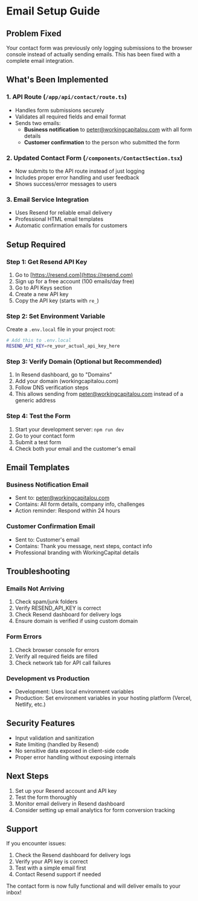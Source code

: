 # Email Setup Guide

## Problem Fixed
Your contact form was previously only logging submissions to the browser console instead of actually sending emails. This has been fixed with a complete email integration.

## What's Been Implemented

### 1. API Route (`/app/api/contact/route.ts`)
- Handles form submissions securely
- Validates all required fields and email format
- Sends two emails:
  - **Business notification** to peter@workingcapitalou.com with all form details
  - **Customer confirmation** to the person who submitted the form

### 2. Updated Contact Form (`/components/ContactSection.tsx`)
- Now submits to the API route instead of just logging
- Includes proper error handling and user feedback
- Shows success/error messages to users

### 3. Email Service Integration
- Uses Resend for reliable email delivery
- Professional HTML email templates
- Automatic confirmation emails for customers

## Setup Required

### Step 1: Get Resend API Key
1. Go to [https://resend.com](https://resend.com)
2. Sign up for a free account (100 emails/day free)
3. Go to API Keys section
4. Create a new API key
5. Copy the API key (starts with `re_`)

### Step 2: Set Environment Variable
Create a `.env.local` file in your project root:

```bash
# Add this to .env.local
RESEND_API_KEY=re_your_actual_api_key_here
```

### Step 3: Verify Domain (Optional but Recommended)
1. In Resend dashboard, go to "Domains"
2. Add your domain (workingcapitalou.com)
3. Follow DNS verification steps
4. This allows sending from peter@workingcapitalou.com instead of a generic address

### Step 4: Test the Form
1. Start your development server: `npm run dev`
2. Go to your contact form
3. Submit a test form
4. Check both your email and the customer's email

## Email Templates

### Business Notification Email
- Sent to: peter@workingcapitalou.com
- Contains: All form details, company info, challenges
- Action reminder: Respond within 24 hours

### Customer Confirmation Email
- Sent to: Customer's email
- Contains: Thank you message, next steps, contact info
- Professional branding with WorkingCapital details

## Troubleshooting

### Emails Not Arriving
1. Check spam/junk folders
2. Verify RESEND_API_KEY is correct
3. Check Resend dashboard for delivery logs
4. Ensure domain is verified if using custom domain

### Form Errors
1. Check browser console for errors
2. Verify all required fields are filled
3. Check network tab for API call failures

### Development vs Production
- Development: Uses local environment variables
- Production: Set environment variables in your hosting platform (Vercel, Netlify, etc.)

## Security Features
- Input validation and sanitization
- Rate limiting (handled by Resend)
- No sensitive data exposed in client-side code
- Proper error handling without exposing internals

## Next Steps
1. Set up your Resend account and API key
2. Test the form thoroughly
3. Monitor email delivery in Resend dashboard
4. Consider setting up email analytics for form conversion tracking

## Support
If you encounter issues:
1. Check the Resend dashboard for delivery logs
2. Verify your API key is correct
3. Test with a simple email first
4. Contact Resend support if needed

The contact form is now fully functional and will deliver emails to your inbox!
